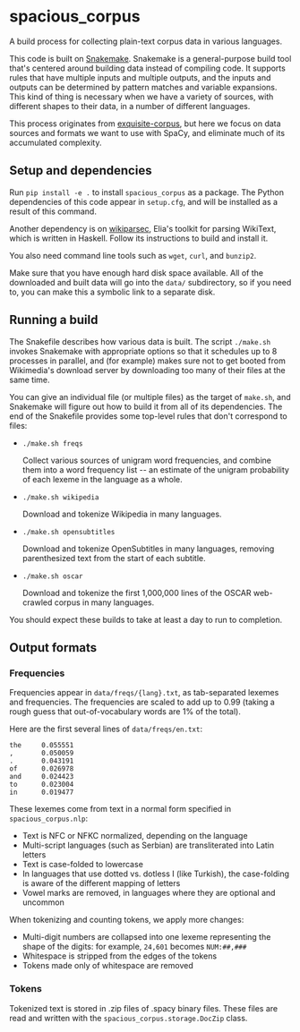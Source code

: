 # spacious_corpus

A build process for collecting plain-text corpus data in various languages.

This code is built on [Snakemake][]. Snakemake is a general-purpose build tool
that's centered around building data instead of compiling code. It supports
rules that have multiple inputs and multiple outputs, and the inputs and outputs
can be determined by pattern matches and variable expansions. This kind of thing
is necessary when we have a variety of sources, with different shapes to their
data, in a number of different languages.

[snakemake]: https://snakemake.readthedocs.io/en/stable/

This process originates from [exquisite-corpus][], but here we focus on data
sources and formats we want to use with SpaCy, and eliminate much of its
accumulated complexity.

[exquisite-corpus]: https://github.com/LuminosoInsight/exquisite-corpus


## Setup and dependencies

Run `pip install -e .` to install `spacious_corpus` as a package. The Python
dependencies of this code appear in `setup.cfg`, and will be installed as a
result of this command.

Another dependency is on [wikiparsec][], Elia's toolkit for parsing WikiText,
which is written in Haskell. Follow its instructions to build and install it.

[wikiparsec]: https://github.com/rspeer/wikiparsec

You also need command line tools such as `wget`, `curl`, and `bunzip2`.

Make sure that you have enough hard disk space available. All of the downloaded
and built data will go into the `data/` subdirectory, so if you need to, you can
make this a symbolic link to a separate disk.

## Running a build

The Snakefile describes how various data is built. The script `./make.sh`
invokes Snakemake with appropriate options so that it schedules up to 8
processes in parallel, and (for example) makes sure not to get booted from
Wikimedia's download server by downloading too many of their files at the same
time.

You can give an individual file (or multiple files) as the target of `make.sh`,
and Snakemake will figure out how to build it from all of its dependencies. The
end of the Snakefile provides some top-level rules that don't correspond to
files:

* `./make.sh freqs`
  
  Collect various sources of unigram word frequencies, and combine them into
  a word frequency list -- an estimate of the unigram probability of each
  lexeme in the language as a whole.

* `./make.sh wikipedia`

  Download and tokenize Wikipedia in many languages.

* `./make.sh opensubtitles`

  Download and tokenize OpenSubtitles in many languages, removing parenthesized
  text from the start of each subtitle.

* `./make.sh oscar`

  Download and tokenize the first 1,000,000 lines of the OSCAR web-crawled
  corpus in many languages.

You should expect these builds to take at least a day to run to completion.

## Output formats

### Frequencies

Frequencies appear in `data/freqs/{lang}.txt`, as tab-separated lexemes and
frequencies. The frequencies are scaled to add up to 0.99 (taking a rough guess
that out-of-vocabulary words are 1% of the total).

Here are the first several lines of `data/freqs/en.txt`:

```
the     0.055551
,       0.050059
.       0.043191
of      0.026978
and     0.024423
to      0.023004
in      0.019477
```

These lexemes come from text in a normal form specified in `spacious_corpus.nlp`:

- Text is NFC or NFKC normalized, depending on the language
- Multi-script languages (such as Serbian) are transliterated into Latin letters
- Text is case-folded to lowercase
- In languages that use dotted vs. dotless I (like Turkish), the case-folding is
  aware of the different mapping of letters
- Vowel marks are removed, in languages where they are optional and uncommon

When tokenizing and counting tokens, we apply more changes:

- Multi-digit numbers are collapsed into one lexeme representing the shape of
  the digits: for example, `24,601` becomes `NUM:##,###`
- Whitespace is stripped from the edges of the tokens
- Tokens made only of whitespace are removed

### Tokens

Tokenized text is stored in .zip files of .spacy binary files. These files are
read and written with the `spacious_corpus.storage.DocZip` class.
